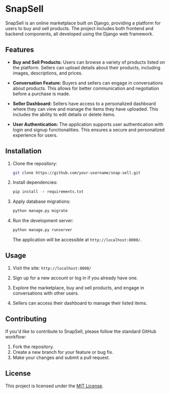 # SnapSell

SnapSell is an online marketplace built on Django, providing a platform for users to buy and sell products. The project includes both frontend and backend components, all developed using the Django web framework.

## Features

- **Buy and Sell Products:** Users can browse a variety of products listed on the platform. Sellers can upload details about their products, including images, descriptions, and prices.

- **Conversation Feature:** Buyers and sellers can engage in conversations about products. This allows for better communication and negotiation before a purchase is made.

- **Seller Dashboard:** Sellers have access to a personalized dashboard where they can view and manage the items they have uploaded. This includes the ability to edit details or delete items.

- **User Authentication:** The application supports user authentication with login and signup functionalities. This ensures a secure and personalized experience for users.

## Installation

1. Clone the repository:

   ```bash
   git clone https://github.com/your-username/snap-sell.git
   ```

2. Install dependencies:

   ```bash
   pip install -r requirements.txt
   ```

3. Apply database migrations:

   ```bash
   python manage.py migrate
   ```

4. Run the development server:

   ```bash
   python manage.py runserver
   ```

   The application will be accessible at `http://localhost:8000/`.

## Usage

1. Visit the site: `http://localhost:8000/`

2. Sign up for a new account or log in if you already have one.

3. Explore the marketplace, buy and sell products, and engage in conversations with other users.

4. Sellers can access their dashboard to manage their listed items.

## Contributing

If you'd like to contribute to SnapSell, please follow the standard GitHub workflow:

1. Fork the repository.
2. Create a new branch for your feature or bug fix.
3. Make your changes and submit a pull request.

## License

This project is licensed under the [MIT License](LICENSE).
